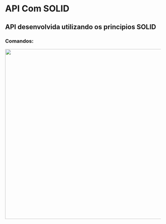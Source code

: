 # API Com SOLID
## API desenvolvida utilizando os principios SOLID
### Comandos:
<img  width="550" src="https://i.imgur.com/Aup0RWU.png" target="_blank">